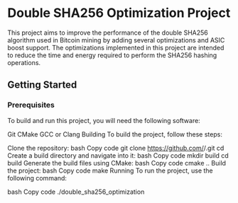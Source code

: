 # Double SHA256 Optimization Project

This project aims to improve the performance of the double SHA256 algorithm used in Bitcoin mining by adding several optimizations and ASIC boost support. The optimizations implemented in this project are intended to reduce the time and energy required to perform the SHA256 hashing operations.

## Getting Started
### Prerequisites
To build and run this project, you will need the following software:

Git
CMake
GCC or Clang
Building
To build the project, follow these steps:

Clone the repository:
bash
Copy code
git clone https://github.com/<your-username>/<your-repo-name>.git
cd <your-repo-name>
Create a build directory and navigate into it:
bash
Copy code
mkdir build
cd build
Generate the build files using CMake:
bash
Copy code
cmake ..
Build the project:
bash
Copy code
make
Running
To run the project, use the following command:

bash
Copy code
./double_sha256_optimization
